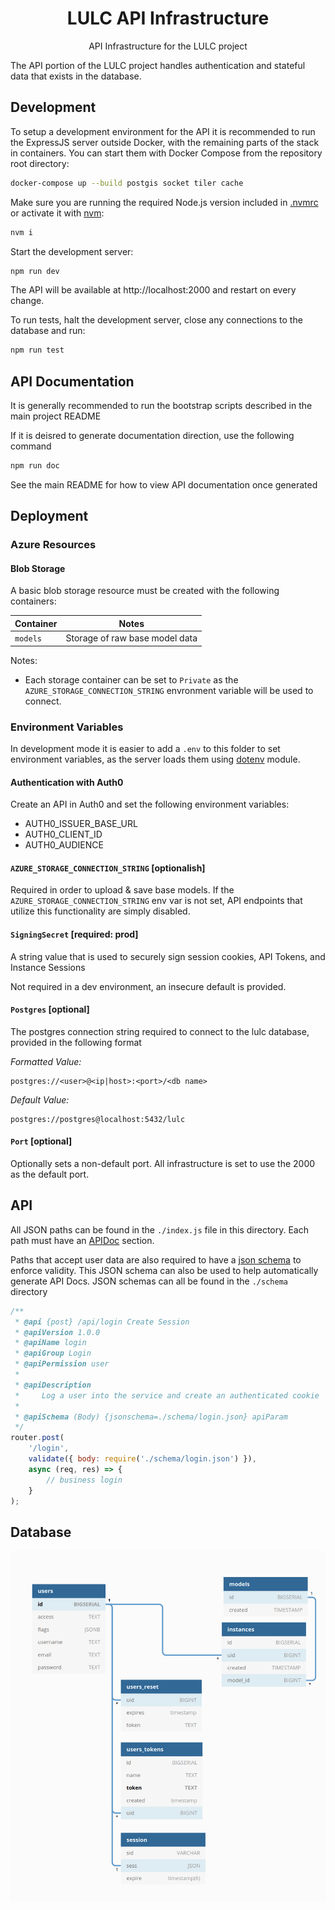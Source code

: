 <h1 align=center>LULC API Infrastructure</h1>

<p align=center>API Infrastructure for the LULC project</p>

The API portion of the LULC project handles authentication and stateful data
that exists in the database.

## Development

To setup a development environment for the API it is recommended to run the ExpressJS server outside Docker, with the remaining parts of the stack in containers. You can start them with Docker Compose from the repository root directory:

```sh
docker-compose up --build postgis socket tiler cache
```

Make sure you are running the required Node.js version included in [.nvmrc](.nvmrc) or activate it with [nvm](https://github.com/nvm-sh/nvm):

```sh
nvm i
```

Start the development server:

```sh
npm run dev
```

The API will be available at http://localhost:2000 and restart on every change.

To run tests, halt the development server, close any connections to the database and run:

```sh
npm run test
```

## API Documentation

It is generally recommended to run the bootstrap scripts described in the main project README

If it is deisred to generate documentation direction, use the following command

```sh
npm run doc
```

See the main README for how to view API documentation once generated

## Deployment

### Azure Resources

#### Blob Storage

A basic blob storage resource must be created with the following containers:

| Container | Notes |
| --------- | ----- |
| `models`  | Storage of raw base model data |

Notes:

- Each storage container can be set to `Private` as the `AZURE_STORAGE_CONNECTION_STRING` envronment
variable will be used to connect.

### Environment Variables

In development mode it is easier to add a `.env` to this folder to set environment variables, as the server loads them using [dotenv](https://www.npmjs.com/package/dotenv) module.

#### Authentication with Auth0

Create an API in Auth0 and set the following environment variables:

- AUTH0_ISSUER_BASE_URL
- AUTH0_CLIENT_ID
- AUTH0_AUDIENCE

#### `AZURE_STORAGE_CONNECTION_STRING` [optionalish]

Required in order to upload & save base models. If the `AZURE_STORAGE_CONNECTION_STRING` env var
is not set, API endpoints that utilize this functionality are simply disabled.

#### `SigningSecret` [required: prod]

A string value that is used to securely sign session cookies, API Tokens, and Instance Sessions

Not required in a dev environment, an insecure default is provided.

#### `Postgres` [optional]

The postgres connection string required to connect to the lulc database, provided in the following format

_Formatted Value:_
```
postgres://<user>@<ip|host>:<port>/<db name>
```

_Default Value:_
```
postgres://postgres@localhost:5432/lulc
```

#### `Port` [optional]

Optionally sets a non-default port. All infrastructure is set to use the 2000 as the default port.

## API

All JSON paths can be found in the `./index.js` file in this directory. Each
path must have an [APIDoc](https://apidocjs.com/) section.

Paths that accept user data are also required to have a [json schema](https://json-schema.org/)
to enforce validity. This JSON schema can also be used to help automatically
generate API Docs. JSON schemas can all be found in the `./schema` directory

```js
/**
 * @api {post} /api/login Create Session
 * @apiVersion 1.0.0
 * @apiName login
 * @apiGroup Login
 * @apiPermission user
 *
 * @apiDescription
 *     Log a user into the service and create an authenticated cookie
 *
 * @apiSchema (Body) {jsonschema=./schema/login.json} apiParam
 */
router.post(
    '/login',
    validate({ body: require('./schema/login.json') }),
    async (req, res) => {
        // business login
    }
);
```

## Database

![database diagram](./doc/db.png)
